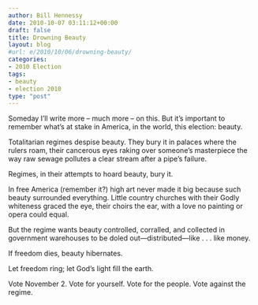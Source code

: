 ```yaml
---
author: Bill Hennessy
date: 2010-10-07 03:11:12+00:00
draft: false
title: Drowning Beauty
layout: blog
#url: e/2010/10/06/drowning-beauty/
categories:
- 2010 Election
tags:
- beauty
- election 2010
type: "post"
---
```


Someday I’ll write more – much more – on this. But it’s important to remember what’s at stake in America, in the world, this election: beauty.

 

Totalitarian regimes despise beauty. They bury it in palaces where the rulers roam, their cancerous eyes raking over someone’s masterpiece the way raw sewage pollutes a clear stream after a pipe’s failure. 

 

Regimes, in their attempts to hoard beauty, bury it. 

 

In free America (remember it?) high art never made it big because such beauty surrounded everything. Little country churches with their Godly whiteness graced the eye, their choirs the ear, with a love no painting or opera could equal. 

 

But the regime wants beauty controlled, corralled, and collected in government warehouses to be doled out—distributed—like . . . like money. 

 

If freedom dies, beauty hibernates.

 

Let freedom ring; let God’s light fill the earth.

 

Vote November 2. Vote for yourself. Vote for the people. Vote against the regime. 
